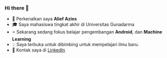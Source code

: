 ### Hi there 👋

- 🐡 Perkenalkan saya **Alief Azies**
- 🎓 Saya mahasiswa tingkat akhir di Universitas Gunadarma
- ⭐️ Sekarang sedang fokus belajar pengembangan **Android**, dan **Machine Learning**
- 💡 Saya terbuka untuk dibimbing untuk mempelajari ilmu baru.
- 🌻 Kontak saya di [LinkedIn](https://www.linkedin.com/in/aliefazies/) 

<!--
**aliefazies/aliefazies** is a ✨ _special_ ✨ repository because its `README.md` (this file) appears on your GitHub profile.

Here are some ideas to get you started:

- 🔭 I’m currently working on ...
- 🌱 I’m currently learning ...
- 👯 I’m looking to collaborate on ...
- 🤔 I’m looking for help with ...
- 💬 Ask me about ...
- 📫 How to reach me: ...
- 😄 Pronouns: ...
- ⚡ Fun fact: ...
-->
